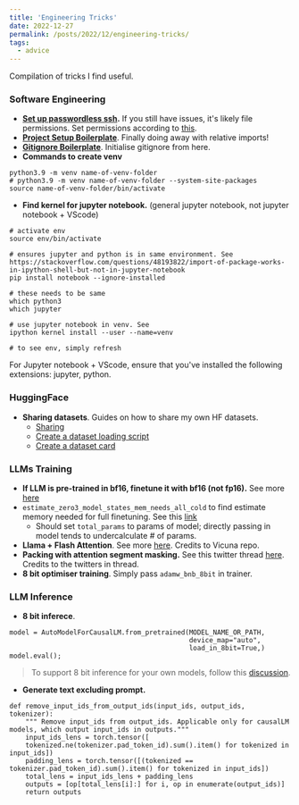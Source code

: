 ```yaml
---
title: 'Engineering Tricks'
date: 2022-12-27
permalink: /posts/2022/12/engineering-tricks/
tags:
  - advice
---
```

Compilation of tricks I find useful.

### Software Engineering
- **[Set up passwordless ssh](https://linuxize.com/post/how-to-setup-passwordless-ssh-login/).** If you still have issues, it's likely file permissions. Set permissions according to [this](https://superuser.com/questions/215504/permissions-on-private-key-in-ssh-folder).
- **[Project Setup Boilerplate](https://goodresearch.dev/setup.html)**. Finally doing away with relative imports!
- **[Gitignore Boilerplate](https://github.com/github/gitignore/blob/main/Python.gitignore)**. Initialise gitignore from here.
- **Commands to create venv**

```
python3.9 -m venv name-of-venv-folder
# python3.9 -m venv name-of-venv-folder --system-site-packages  
source name-of-venv-folder/bin/activate
```

- **Find kernel for jupyter notebook.** (general jupyter notebook, not jupyter notebook + VScode) 

```
# activate env
source env/bin/activate

# ensures jupyter and python is in same environment. See https://stackoverflow.com/questions/48193822/import-of-package-works-in-ipython-shell-but-not-in-jupyter-notebook
pip install notebook --ignore-installed  

# these needs to be same
which python3
which jupyter

# use jupyter notebook in venv. See
ipython kernel install --user --name=venv

# to see env, simply refresh
```

For Jupyter notebook + VScode, ensure that you've installed the following extensions: jupyter, python.

### HuggingFace
- **Sharing datasets**. Guides on how to share my own HF datasets.
  - [Sharing](https://huggingface.co/docs/datasets/share)
  - [Create a dataset loading script](https://huggingface.co/docs/datasets/dataset_script#create-a-dataset-loading-script)
  - [Create a dataset card](https://huggingface.co/docs/datasets/dataset_card) 

### LLMs Training
- **If LLM is pre-trained in bf16, finetune it with bf16 (not fp16).** See more [here](https://huggingface.co/docs/transformers/v4.13.0/en/performance#bf16)
- `estimate_zero3_model_states_mem_needs_all_cold` to find estimate memory needed for full finetuning. See this [link](https://huggingface.co/docs/transformers/main_classes/deepspeed#memory-requirements) 
  - Should set `total_params` to params of model; directly passing in model tends to undercalculate # of params.
- **Llama + Flash Attention**. See more [here](https://github.com/lm-sys/FastChat/blob/main/fastchat/train/train_mem.py). Credits to Vicuna repo.
- **Packing with attention segment masking.** See this twitter thread [here](https://twitter.com/agihippo/status/1645798187339505666). Credits to the twitters in thread.
- **8 bit optimiser training**. Simply pass `adamw_bnb_8bit` in trainer.

### LLM Inference
- **8 bit inferece**. 

```
model = AutoModelForCausalLM.from_pretrained(MODEL_NAME_OR_PATH,
                                             device_map="auto",
                                             load_in_8bit=True,)
model.eval();
```

> To support 8 bit inference for your own models, follow this [discussion](https://github.com/huggingface/transformers/issues/22488). 

- **Generate text excluding prompt.**

```
def remove_input_ids_from_output_ids(input_ids, output_ids, tokenizer):
    """ Remove input_ids from output_ids. Applicable only for causalLM models, which output input_ids in outputs."""
    input_ids_lens = torch.tensor([
    tokenized.ne(tokenizer.pad_token_id).sum().item() for tokenized in input_ids])
    padding_lens = torch.tensor([(tokenized == tokenizer.pad_token_id).sum().item() for tokenized in input_ids])
    total_lens = input_ids_lens + padding_lens
    outputs = [op[total_lens[i]:] for i, op in enumerate(output_ids)]
    return outputs
```
